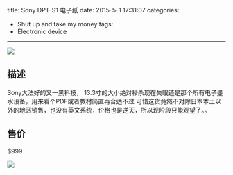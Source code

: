 title: Sony DPT-S1 电子纸
date: 2015-5-1 17:31:07
categories:
- Shut up and take my money
tags:
- Electronic device
---
![](https://raw.githubusercontent.com/SteveLeeLX/Blog/master/source/images/sony2.jpg)
## 描述
Sony大法好的又一黑科技，
13.3寸的大小绝对秒杀现在失眠还是那个所有电子墨水设备，用来看个PDF或者教材简直再合适不过<!-- more -->
可惜这货竟然不对除日本本土以外的地区销售，也没有英文系统，价格也是逆天，所以现阶段只能观望了。。
## 售价
$999

![](https://raw.githubusercontent.com/SteveLeeLX/Blog/master/source/images/sony.jpg)
